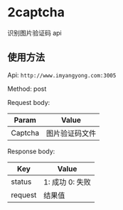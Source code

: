 # 2captcha

识别图片验证码 api

## 使用方法

Api: `http://www.imyangyong.com:3005`

Method: post

Request body:

| Param   | Value          |
| ------- | -------------- |
| Captcha | 图片验证码文件 |

Response body:

| Key     | Value           |
| ------- | --------------- |
| status  | 1: 成功 0: 失败 |
| request | 结果值          |

